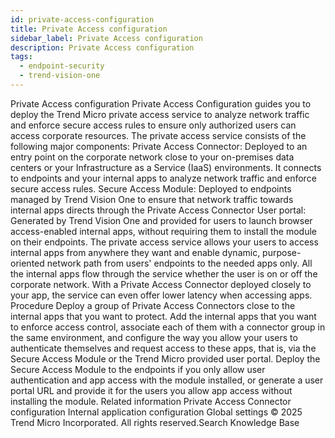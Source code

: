 ```yaml
---
id: private-access-configuration
title: Private Access configuration
sidebar_label: Private Access configuration
description: Private Access configuration
tags:
  - endpoint-security
  - trend-vision-one
---
```


 Private Access configuration Private Access Configuration guides you to deploy the Trend Micro private access service to analyze network traffic and enforce secure access rules to ensure only authorized users can access corporate resources. The private access service consists of the following major components: Private Access Connector: Deployed to an entry point on the corporate network close to your on-premises data centers or your Infrastructure as a Service (IaaS) environments. It connects to endpoints and your internal apps to analyze network traffic and enforce secure access rules. Secure Access Module: Deployed to endpoints managed by Trend Vision One to ensure that network traffic towards internal apps directs through the Private Access Connector User portal: Generated by Trend Vision One and provided for users to launch browser access-enabled internal apps, without requiring them to install the module on their endpoints. The private access service allows your users to access internal apps from anywhere they want and enable dynamic, purpose-oriented network path from users' endpoints to the needed apps only. All the internal apps flow through the service whether the user is on or off the corporate network. With a Private Access Connector deployed closely to your app, the service can even offer lower latency when accessing apps. Procedure Deploy a group of Private Access Connectors close to the internal apps that you want to protect. Add the internal apps that you want to enforce access control, associate each of them with a connector group in the same environment, and configure the way you allow your users to authenticate themselves and request access to these apps, that is, via the Secure Access Module or the Trend Micro provided user portal. Deploy the Secure Access Module to the endpoints if you only allow user authentication and app access with the module installed, or generate a user portal URL and provide it for the users you allow app access without installing the module. Related information Private Access Connector configuration Internal application configuration Global settings © 2025 Trend Micro Incorporated. All rights reserved.Search Knowledge Base